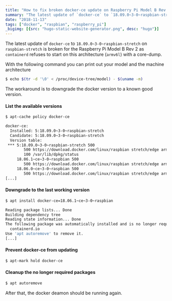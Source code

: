 ```yaml
---
title: "How to fix broken docker-ce update on Raspberry Pi Model B Rev 2"
summary: "The latest update of `docker-ce` to `18.09.0~3-0~raspbian-stretch` on `raspbian-stretch` is broken for the Raspberry Pi Model B Rev 2 as `containerd` refuses to start on this architecture (`armv6l`) with a core-dump."
date: "2018-11-13"
tags: ["docker", "raspbian", "raspberry_pi"]
_bigimg: [{src: "hugo-static-website-generator.png", desc: "hugo"}]
---
```


The latest update of `docker-ce` to `18.09.0~3-0~raspbian-stretch` on `raspbian-stretch`
is broken for the Raspberry Pi Model B Rev 2 as `containerd` refuses to start on this
architecture (`armv6l`) with a core-dump.

With the following command you can print out your model and the machine architecture
```sh
$ echo $(tr -d '\0' < /proc/device-tree/model) - $(uname -m)
```

The workaround is to downgrade the docker version to a known good version.

#### List the available versions
```sh
$ apt-cache policy docker-ce
```
```sh
docker-ce:
  Installed: 5:18.09.0~3-0~raspbian-stretch
  Candidate: 5:18.09.0~3-0~raspbian-stretch
  Version table:
 *** 5:18.09.0~3-0~raspbian-stretch 500
        500 https://download.docker.com/linux/raspbian stretch/edge armhf Packages
        100 /var/lib/dpkg/status
     18.06.1~ce~3-0~raspbian 500
        500 https://download.docker.com/linux/raspbian stretch/edge armhf Packages
     18.06.0~ce~3-0~raspbian 500
        500 https://download.docker.com/linux/raspbian stretch/edge armhf Packages
[...]
```

#### Downgrade to the last working version
```sh
$ apt install docker-ce=18.06.1~ce~3-0~raspbian
```
```sh
Reading package lists... Done
Building dependency tree
Reading state information... Done
The following package was automatically installed and is no longer required:
  containerd.io
Use 'apt autoremove' to remove it.
[...]
```
#### Prevent docker-ce from updating
```sh
$ apt-mark hold docker-ce
```

#### Cleanup the no longer required packages
```sh
$ apt autoremove
```

After that, the docker deamon should be running again.
